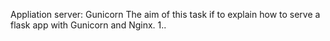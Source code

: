 Appliation server: Gunicorn
The aim of this task if to explain how to serve a flask app with Gunicorn and Nginx.
1..
